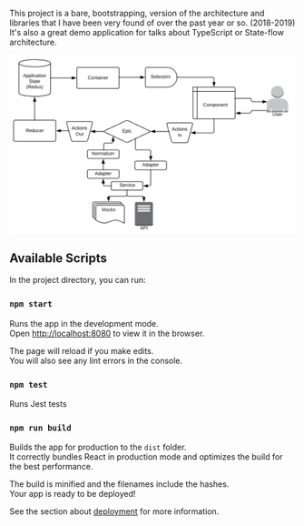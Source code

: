 This project is a bare, bootstrapping, version of the architecture and libraries that I have been very found of over the past year or so. (2018-2019)
It's also a great demo application for talks about TypeScript or State-flow architecture.

![Image of State Flow](https://github.com/mmissey/ts-base/raw/master/docs/stateflow.png)


## Available Scripts

In the project directory, you can run:

### `npm start`

Runs the app in the development mode.<br>
Open [http://localhost:8080](http://localhost:8080) to view it in the browser.

The page will reload if you make edits.<br>
You will also see any lint errors in the console.

### `npm test`

Runs Jest tests

### `npm run build`

Builds the app for production to the `dist` folder.<br>
It correctly bundles React in production mode and optimizes the build for the best performance.

The build is minified and the filenames include the hashes.<br>
Your app is ready to be deployed!

See the section about [deployment](https://facebook.github.io/create-react-app/docs/deployment) for more information.
